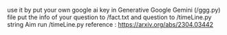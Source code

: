 use it by put your own google ai key in Generative Google Gemini (/ggg.py) file 
put the info of your question to /fact.txt 
and question to /timeLine.py string Aim
run /timeLine.py
reference :
https://arxiv.org/abs/2304.03442
